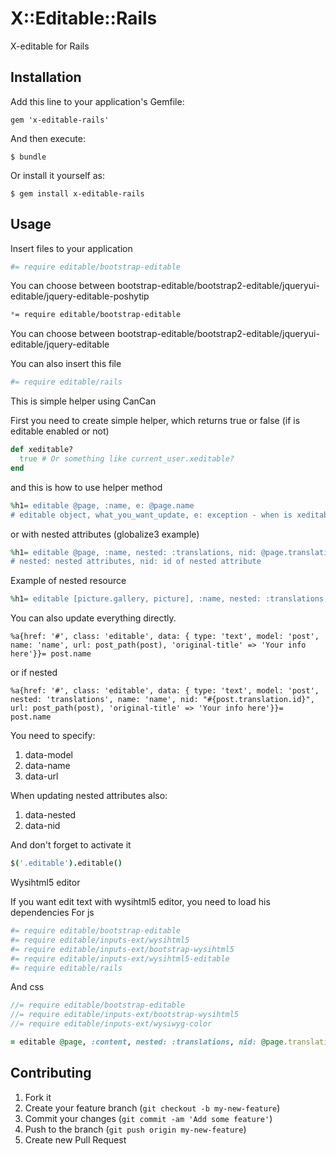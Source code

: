 # X::Editable::Rails

X-editable for Rails

## Installation

Add this line to your application's Gemfile:

    gem 'x-editable-rails'

And then execute:

    $ bundle

Or install it yourself as:

    $ gem install x-editable-rails

## Usage

Insert files to your application

```coffee
#= require editable/bootstrap-editable
```
You can choose between bootstrap-editable/bootstrap2-editable/jqueryui-editable/jquery-editable-poshytip

```scss
*= require editable/bootstrap-editable
```
You can choose between bootstrap-editable/bootstrap2-editable/jqueryui-editable/jquery-editable


You can also insert this file
```coffee
#= require editable/rails
```

This is simple helper using CanCan

First you need to create simple helper, which returns true or false (if is editable enabled or not)

```ruby
def xeditable?
  true # Or something like current_user.xeditable?
end
```

and this is how to use helper method

```ruby
%h1= editable @page, :name, e: @page.name
# editable object, what_you_want_update, e: exception - when is xeditable? false or can? :edit, object is false
```

or with nested attributes (globalize3 example) 
```ruby
%h1= editable @page, :name, nested: :translations, nid: @page.translation.id, e: @page.name
# nested: nested attributes, nid: id of nested attribute
```

Example of nested resource
```ruby
%h1= editable [picture.gallery, picture], :name, nested: :translations, nid: picture.translation.id, e: picture.name
```

You can also update everything directly.
```haml
%a{href: '#', class: 'editable', data: { type: 'text', model: 'post', name: 'name', url: post_path(post), 'original-title' => 'Your info here'}}= post.name
```
or if nested
```haml
%a{href: '#', class: 'editable', data: { type: 'text', model: 'post', nested: 'translations', name: 'name', nid: "#{post.translation.id}", url: post_path(post), 'original-title' => 'Your info here'}}= post.name
```

You need to specify:
1. data-model
2. data-name
3. data-url

When updating nested attributes also:
1. data-nested
2. data-nid

And don't forget to activate it
```coffee
$('.editable').editable()
```

Wysihtml5 editor

If you want edit text with wysihtml5 editor, you need to load his dependencies
For js
```coffee
#= require editable/bootstrap-editable
#= require editable/inputs-ext/wysihtml5
#= require editable/inputs-ext/bootstrap-wysihtml5
#= require editable/inputs-ext/wysihtml5-editable
#= require editable/rails
```

And css
```sass
//= require editable/bootstrap-editable
//= require editable/inputs-ext/bootstrap-wysihtml5
//= require editable/inputs-ext/wysiwyg-color
```

```ruby
= editable @page, :content, nested: :translations, nid: @page.translation.id, type: :wysihtml5, e: @page.content.html_safe
```

## Contributing

1. Fork it
2. Create your feature branch (`git checkout -b my-new-feature`)
3. Commit your changes (`git commit -am 'Add some feature'`)
4. Push to the branch (`git push origin my-new-feature`)
5. Create new Pull Request
